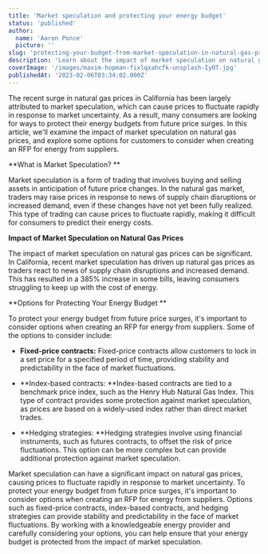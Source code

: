 ```yaml
---
title: 'Market speculation and protecting your energy budget'
status: 'published'
author:
  name: 'Aaron Ponce'
  picture: ''
slug: 'protecting-your-budget-from-market-speculation-in-natural-gas-prices'
description: 'Learn about the impact of market speculation on natural gas prices and protect your energy budget. '
coverImage: '/images/maxim-hopman-fixlqxahcfk-unsplash-IyOT.jpg'
publishedAt: '2023-02-06T03:34:02.000Z'
---
```


The recent surge in natural gas prices in California has been largely attributed to market speculation, which can cause prices to fluctuate rapidly in response to market uncertainty. As a result, many consumers are looking for ways to protect their energy budgets from future price surges. In this article, we'll examine the impact of market speculation on natural gas prices, and explore some options for customers to consider when creating an RFP for energy from suppliers.

\*\*What is Market Speculation? \*\*<br>

Market speculation is a form of trading that involves buying and selling assets in anticipation of future price changes. In the natural gas market, traders may raise prices in response to news of supply chain disruptions or increased demand, even if these changes have not yet been fully realized. This type of trading can cause prices to fluctuate rapidly, making it difficult for consumers to predict their energy costs.

**Impact of Market Speculation on Natural Gas Prices** <br>

The impact of market speculation on natural gas prices can be significant. In California, recent market speculation has driven up natural gas prices as traders react to news of supply chain disruptions and increased demand. This has resulted in a 385% increase in some bills, leaving consumers struggling to keep up with the cost of energy.

\*\*Options for Protecting Your Energy Budget \*\*<br>

To protect your energy budget from future price surges, it's important to consider options when creating an RFP for energy from suppliers. Some of the options to consider include:

- **Fixed-price contracts:** Fixed-price contracts allow customers to lock in a set price for a specified period of time, providing stability and predictability in the face of market fluctuations.

- \*\*Index-based contracts: \*\*Index-based contracts are tied to a benchmark price index, such as the Henry Hub Natural Gas Index. This type of contract provides some protection against market speculation, as prices are based on a widely-used index rather than direct market trades.

- \*\*Hedging strategies: \*\*Hedging strategies involve using financial instruments, such as futures contracts, to offset the risk of price fluctuations. This option can be more complex but can provide additional protection against market speculation.

Market speculation can have a significant impact on natural gas prices, causing prices to fluctuate rapidly in response to market uncertainty. To protect your energy budget from future price surges, it's important to consider options when creating an RFP for energy from suppliers. Options such as fixed-price contracts, index-based contracts, and hedging strategies can provide stability and predictability in the face of market fluctuations. By working with a knowledgeable energy provider and carefully considering your options, you can help ensure that your energy budget is protected from the impact of market speculation.

